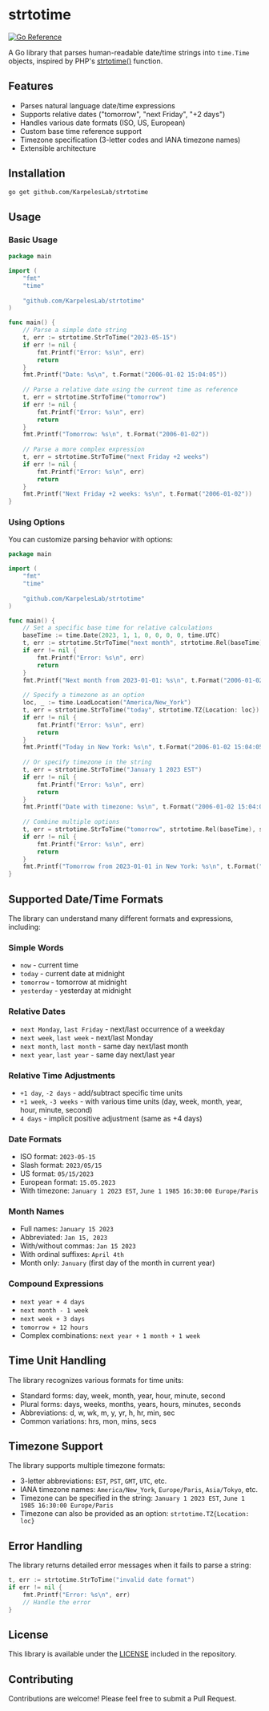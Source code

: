 # strtotime

[![Go Reference](https://pkg.go.dev/badge/github.com/KarpelesLab/strtotime.svg)](https://pkg.go.dev/github.com/KarpelesLab/strtotime)

A Go library that parses human-readable date/time strings into `time.Time` objects, inspired by PHP's [strtotime()](https://www.php.net/manual/en/function.strtotime.php) function.

## Features

* Parses natural language date/time expressions
* Supports relative dates ("tomorrow", "next Friday", "+2 days")
* Handles various date formats (ISO, US, European)
* Custom base time reference support
* Timezone specification (3-letter codes and IANA timezone names)
* Extensible architecture

## Installation

```bash
go get github.com/KarpelesLab/strtotime
```

## Usage

### Basic Usage

```go
package main

import (
    "fmt"
    "time"
    
    "github.com/KarpelesLab/strtotime"
)

func main() {
    // Parse a simple date string
    t, err := strtotime.StrToTime("2023-05-15")
    if err != nil {
        fmt.Printf("Error: %s\n", err)
        return
    }
    fmt.Printf("Date: %s\n", t.Format("2006-01-02 15:04:05"))
    
    // Parse a relative date using the current time as reference
    t, err = strtotime.StrToTime("tomorrow")
    if err != nil {
        fmt.Printf("Error: %s\n", err)
        return
    }
    fmt.Printf("Tomorrow: %s\n", t.Format("2006-01-02"))
    
    // Parse a more complex expression
    t, err = strtotime.StrToTime("next Friday +2 weeks")
    if err != nil {
        fmt.Printf("Error: %s\n", err)
        return
    }
    fmt.Printf("Next Friday +2 weeks: %s\n", t.Format("2006-01-02"))
}
```

### Using Options

You can customize parsing behavior with options:

```go
package main

import (
    "fmt"
    "time"
    
    "github.com/KarpelesLab/strtotime"
)

func main() {
    // Set a specific base time for relative calculations
    baseTime := time.Date(2023, 1, 1, 0, 0, 0, 0, time.UTC)
    t, err := strtotime.StrToTime("next month", strtotime.Rel(baseTime))
    if err != nil {
        fmt.Printf("Error: %s\n", err)
        return
    }
    fmt.Printf("Next month from 2023-01-01: %s\n", t.Format("2006-01-02"))
    
    // Specify a timezone as an option
    loc, _ := time.LoadLocation("America/New_York")
    t, err = strtotime.StrToTime("today", strtotime.TZ{Location: loc})
    if err != nil {
        fmt.Printf("Error: %s\n", err)
        return
    }
    fmt.Printf("Today in New York: %s\n", t.Format("2006-01-02 15:04:05 MST"))
    
    // Or specify timezone in the string
    t, err = strtotime.StrToTime("January 1 2023 EST")
    if err != nil {
        fmt.Printf("Error: %s\n", err)
        return
    }
    fmt.Printf("Date with timezone: %s\n", t.Format("2006-01-02 15:04:05 MST"))
    
    // Combine multiple options
    t, err = strtotime.StrToTime("tomorrow", strtotime.Rel(baseTime), strtotime.TZ{Location: loc})
    if err != nil {
        fmt.Printf("Error: %s\n", err)
        return
    }
    fmt.Printf("Tomorrow from 2023-01-01 in New York: %s\n", t.Format("2006-01-02 15:04:05 MST"))
}
```

## Supported Date/Time Formats

The library can understand many different formats and expressions, including:

### Simple Words
- `now` - current time
- `today` - current date at midnight
- `tomorrow` - tomorrow at midnight
- `yesterday` - yesterday at midnight

### Relative Dates
- `next Monday`, `last Friday` - next/last occurrence of a weekday
- `next week`, `last week` - next/last Monday
- `next month`, `last month` - same day next/last month
- `next year`, `last year` - same day next/last year

### Relative Time Adjustments
- `+1 day`, `-2 days` - add/subtract specific time units
- `+1 week`, `-3 weeks` - with various time units (day, week, month, year, hour, minute, second)
- `4 days` - implicit positive adjustment (same as +4 days)

### Date Formats
- ISO format: `2023-05-15`
- Slash format: `2023/05/15`
- US format: `05/15/2023`
- European format: `15.05.2023`
- With timezone: `January 1 2023 EST`, `June 1 1985 16:30:00 Europe/Paris`

### Month Names
- Full names: `January 15 2023`
- Abbreviated: `Jan 15, 2023`
- With/without commas: `Jan 15 2023`
- With ordinal suffixes: `April 4th`
- Month only: `January` (first day of the month in current year)

### Compound Expressions
- `next year + 4 days`
- `next month - 1 week`
- `next week + 3 days`
- `tomorrow + 12 hours`
- Complex combinations: `next year + 1 month + 1 week`

## Time Unit Handling

The library recognizes various formats for time units:
- Standard forms: day, week, month, year, hour, minute, second
- Plural forms: days, weeks, months, years, hours, minutes, seconds
- Abbreviations: d, w, wk, m, y, yr, h, hr, min, sec
- Common variations: hrs, mon, mins, secs

## Timezone Support

The library supports multiple timezone formats:
- 3-letter abbreviations: `EST`, `PST`, `GMT`, `UTC`, etc.
- IANA timezone names: `America/New_York`, `Europe/Paris`, `Asia/Tokyo`, etc.
- Timezone can be specified in the string: `January 1 2023 EST`, `June 1 1985 16:30:00 Europe/Paris`
- Timezone can also be provided as an option: `strtotime.TZ{Location: loc}`

## Error Handling

The library returns detailed error messages when it fails to parse a string:

```go
t, err := strtotime.StrToTime("invalid date format")
if err != nil {
    fmt.Printf("Error: %s\n", err)
    // Handle the error
}
```

## License

This library is available under the [LICENSE](LICENSE) included in the repository.

## Contributing

Contributions are welcome! Please feel free to submit a Pull Request.